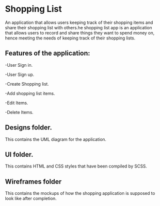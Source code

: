 # Shopping List
An application that allows users keeping track of their shopping items and share their shopping list with others.he shopping list app is an application that allows users to record and share things they want to spend money on, hence meeting the needs of keeping track of their shopping lists.

## Features of the application:

-User Sign in.

-User Sign up.

-Create Shopping list.

-Add shopping list items.

-Edit Items.

-Delete Items.


## Designs folder.
This contains the UML diagram for the application.

## UI folder.
This contains HTML and CSS styles that have been compiled by SCSS.

## Wireframes folder 
This contains the mockups of how the shopping application is supposed to look like after completion.

